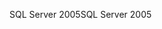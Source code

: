 <span data-ttu-id="7bf04-101">SQL Server 2005</span><span class="sxs-lookup"><span data-stu-id="7bf04-101">SQL Server 2005</span></span>